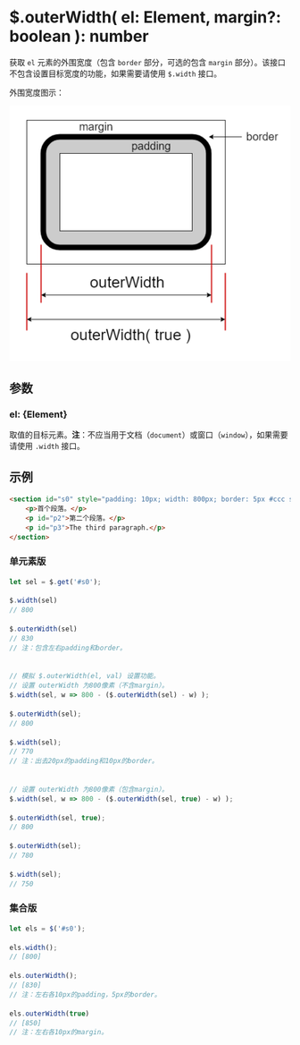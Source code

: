 # $.outerWidth( el: Element, margin?: boolean ): number

获取 `el` 元素的外围宽度（包含 `border` 部分，可选的包含 `margin` 部分）。该接口不包含设置目标宽度的功能，如果需要请使用 `$.width` 接口。

外围宽度图示：

![外围宽度（outerWidth）](images/outerWidth.png)


## 参数

### el: {Element}

取值的目标元素。**注**：不应当用于文档（`document`）或窗口（`window`），如果需要请使用 `.width` 接口。


## 示例

```html
<section id="s0" style="padding: 10px; width: 800px; border: 5px #ccc solid; margin: 10px;">
    <p>首个段落。</p>
    <p id="p2">第二个段落。</p>
    <p id="p3">The third paragraph.</p>
</section>
```


### 单元素版

```js
let sel = $.get('#s0');

$.width(sel)
// 800

$.outerWidth(sel)
// 830
// 注：包含左右padding和border。


// 模拟 $.outerWidth(el, val) 设置功能。
// 设置 outerWidth 为800像素（不含margin）。
$.width(sel, w => 800 - ($.outerWidth(sel) - w) );

$.outerWidth(sel);
// 800

$.width(sel);
// 770
// 注：出去20px的padding和10px的border。


// 设置 outerWidth 为800像素（包含margin）。
$.width(sel, w => 800 - ($.outerWidth(sel, true) - w) );

$.outerWidth(sel, true);
// 800

$.outerWidth(sel);
// 780

$.width(sel);
// 750
```


### 集合版

```js
let els = $('#s0');

els.width();
// [800]

els.outerWidth();
// [830]
// 注：左右各10px的padding，5px的border。

els.outerWidth(true)
// [850]
// 注：左右各10px的margin。
```
